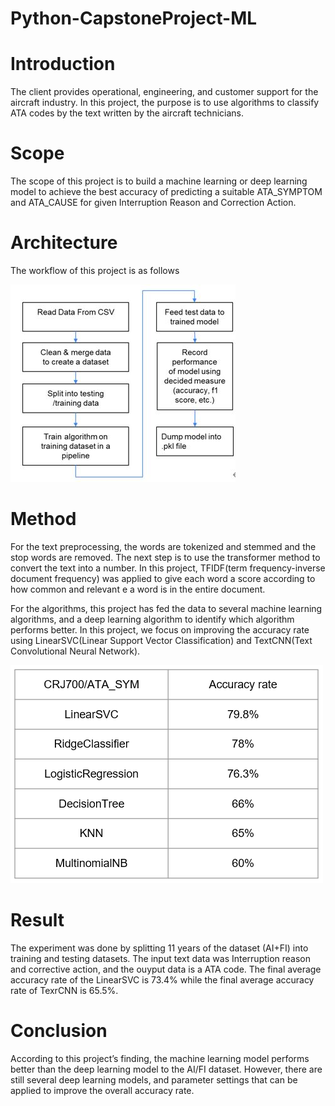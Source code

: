 # Python-CapstoneProject-ML

# Introduction 
The client provides operational, engineering, and customer support for the aircraft industry. In this project, the purpose is to use algorithms to classify ATA codes by the text written by the aircraft technicians.

# Scope
The scope of this project is to build a machine learning or deep learning model to achieve the best accuracy of predicting a suitable ATA_SYMPTOM and ATA_CAUSE for given Interruption Reason and Correction Action.

# Architecture
The workflow of this project is as follows 

![Image Of workflow](c2.JPG)

# Method
For the text preprocessing, the words are tokenized and stemmed and the stop words are removed. The next step is to use the transformer method to convert the text into a number. In this project, TFIDF(term frequency-inverse document frequency) was applied to give each word a score according to how common and relevant e a word is in the entire document.

For the algorithms, this project has fed the data to several machine learning algorithms, and a deep learning algorithm to identify which algorithm performs better. In this project, we focus on improving the accuracy rate using LinearSVC(Linear Support Vector Classification) and TextCNN(Text Convolutional Neural Network). 

![Image Of result for ML algorithms](c3.png)

# Result

The experiment was done by splitting 11 years of the dataset (AI+FI) into training and testing datasets. The input text data was Interruption reason and corrective action, and the ouyput data is a ATA code. The final average accuracy rate of the LinearSVC is 73.4% while the final average accuracy rate of TexrCNN is 65.5%.

# Conclusion

According to this project’s finding, the machine learning model performs better than the deep learning model to the AI/FI dataset. However, there are still several deep learning models, and parameter settings that can be applied to improve the overall accuracy rate.




